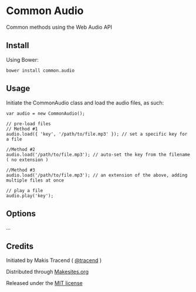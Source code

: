 
# Common Audio

Common methods using the Web Audio API


## Install

Using Bower:
```
bower install common.audio
```


## Usage

Initiate the CommonAudio class and load the audio files, as such:

```
var audio = new CommonAudio();

// pre-load files
// Method #1
audio.load({ 'key', '/path/to/file.mp3' }); // set a specific key for a file

//Method #2
audio.load('/path/to/file.mp3'); // auto-set the key from the filename ( no extension )

//Method #3
audio.load('/path/to/file.mp3'); // an extension of the above, adding multiple files at once

// play a file
audio.play('key');

```


## Options

...


## Credits

Initiated by Makis Tracend ( [@tracend](http://github.com/tracend) )

Distributed through [Makesites.org](http://makesites.org/)

Released under the [MIT license](http://makesites.org/licenses/MIT)
